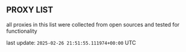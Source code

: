 ## PROXY LIST

all proxies in this list were collected from open sources and tested for functionality

last update: `2025-02-26 21:51:55.111974+00:00` UTC